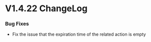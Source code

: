 # V1.4.22 ChangeLog

### Bug Fixes
* Fix the issue that the expiration time of the related action is empty
